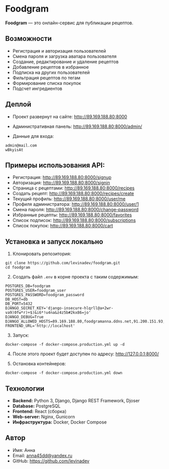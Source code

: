 # Foodgram

**Foodgram** — это онлайн-сервис для публикации рецептов.

## Возможности
- Регистрация и авторизация пользователей  
- Смена пароля и загрузка аватара пользователя
- Создание, редактирование и удаление рецептов  
- Добавление рецептов в избранное
- Подписка на других пользователей
- Фильтрация рецептов по тегам
- Формирование списка покупок 
- Подсчет ингредиентов

## Деплой

- Проект развернут на сайте: http://89.169.188.80:8000
- Административная панель: http://89.169.188.80:8000/admin/

- Данные для входа:
```
admin@mail.com
wBkyisAt
```

## Примеры использования API:

- Регистрация: http://89.169.188.80:8000/signup
- Авторизация: http://89.169.188.80:8000/signin
- Страница с рецептами: http://89.169.188.80:8000/recipes
- Создать рецепт: http://89.169.188.80:8000/recipes/create
- Текущий профиль: http://89.169.188.80:8000/user/me
- Профиля администратора: http://89.169.188.80:8000/user/1
- Смена пароля: http://89.169.188.80:8000/change-password
- Избранные рецепты: http://89.169.188.80:8000/favorites
- Список подписок: http://89.169.188.80:8000/subscriptions
- Список покупок: http://89.169.188.80:8000/cart

## Установка и запуск локально

1. Клонировать репозитория:

```
git clone https://github.com/levinadev/foodgram.git
cd foodgram
```

2. Создать файл `.env` в корне проекта с таким содержимым:
```
POSTGRES_DB=foodgram
POSTGRES_USER=foodgram_user
POSTGRES_PASSWORD=foodgram_password
DB_HOST=db
DB_PORT=5432
DJANGO_SECRET_KEY='django-insecure-hlqrll@a+2wr-va9)0fw*r)+$)&i6*!u4na&z4z5b#2kx86=jo'
DJANGO_DEBUG=True
DJANGO_ALLOWED_HOSTS=89.169.188.80,foodgramanna.ddns.net,91.200.151.93,localhost,127.0.0.1
FRONTEND_URL='http://localhost'
```

3. Запуск:

```
docker-compose -f docker-compose.production.yml up -d
```

4. После этого проект будет доступен по адресу: http://127.0.0.1:8000/

5. Остановка контейнеров:

```
docker-compose -f docker-compose.production.yml down
```

## Технологии
- **Backend:** Python 3, Django, Django REST Framework, Djoser  
- **Database:** PostgreSQL  
- **Frontend:** React (сборка)  
- **Web-server:** Nginx, Gunicorn  
- **Инфраструктура:** Docker, Docker Compose  

## Автор

- Имя: Анна
- Email: anna45dd@yandex.ru
- GitHub: https://github.com/levinadev